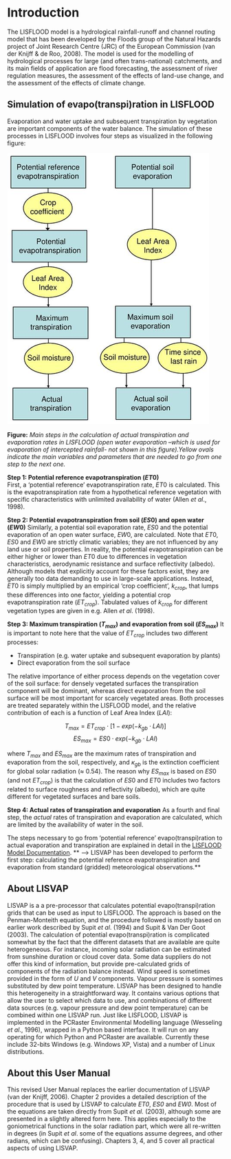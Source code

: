 # Introduction

The LISFLOOD model is a hydrological rainfall-runoff and channel routing model that has been developed by the Floods group of the Natural Hazards project of Joint Research Centre (JRC) of the European Commission (van der Knijff & de Roo, 2008). The model is used for the modelling of hydrological processes for large (and often trans-national) catchments, and its main fields of application are flood forecasting, the assessment of river regulation measures, the assessment of the effects of land-use change, and the assessment of the effects of climate change. 

## Simulation of evapo(transpi)ration in LISFLOOD

Evaporation and water uptake and subsequent transpiration by vegetation are important components of the water balance. The simulation of these processes in LISFLOOD involves four steps as visualized in the following figure:

![img](..\media\figure1.jpg)

**Figure:** *Main steps in the calculation of actual transpiration and evaporation rates in LISFLOOD (open water evaporation –which is used for evaporation of intercepted rainfall- not shown in this figure).Yellow ovals indicate the main variables and parameters that are needed to go from one step to the next one.*  


**Step 1: Potential reference evapotranspiration ($ET0$)**
<br> First, a ‘potential reference’ evapotranspiration rate, $ET0$ is calculated. This is the evapotranspiration rate from a hypothetical reference vegetation with specific characteristics with unlimited availability of water (Allen *et al*., 1998). 

**Step 2: Potential evapotranspiration from soil ($ES0$) and open water ($EW0$)**
Similarly, a potential soil evaporation rate, $ES0$ and the potential evaporation of an open water surface, $EW0$, are calculated. Note that $ET0$, $ES0$ and $EW0$ are strictly climatic variables; they are not influenced by any land use or soil properties. In reality, the potential evapotranspiration can be either higher or lower than $ET0$ due to differences in vegetation characteristics, aerodynamic resistance and surface reflectivity (albedo). Although models that explicitly account for these factors exist, they are generally too data demanding to use in large-scale applications. Instead, $ET0$ is simply multiplied by an empirical ‘crop coefficient’, $k_{crop}$, that lumps these differences into one factor, yielding a potential crop evapotranspiration rate ($ET_{crop}$). Tabulated values of $k_{crop}$ for different vegetation types are given in e.g. Allen *et al*. (1998).

**Step 3: Maximum transpiration ($T_{max}$) and evaporation from soil ($ES_{max}$)**
It is important to note here that the value of $ET_{crop}$ includes two different processes:  
- Transpiration (e.g. water uptake and subsequent evaporation by plants)
- Direct evaporation from the soil surface

The relative importance of either process depends on the vegetation cover of the soil surface: for densely vegetated surfaces the transpiration component will be dominant, whereas direct evaporation from the soil surface will be most important for scarcely vegetated areas.  Both processes are treated separately within the LISFLOOD model, and the relative contribution of each is a function of Leaf Area Index ($LAI$):

$$ T_{max}=ET_{crop} \cdot [1-exp(-k_{gb} \cdot LAI)] $$
$$ ES_{max}= ES0 \cdot exp(-k_{gb} \cdot LAI)$$

where $T_{max}$ and $ES_{max}$ are the maximum rates of transpiration and evaporation from the soil, respectively, and $к_{gb}$ is the extinction coefficient for global solar radiation (≈ 0.54). The reason why $ES_{max}$ is based on $ES0$ (and not $ET_{crop}$) is that the calculation of $ES0$ and $ET0$ includes two factors related to surface roughness and reflectivity (albedo), which are quite different for vegetated surfaces and bare soils.  

**Step 4: Actual rates of transpiration and evaporation**
As a fourth and final step, the *actual* rates of transpiration and evaporation are calculated, which are limited by the availability of water in the soil. 

The steps necessary to go from ‘potential reference’ evapo(transpi)ration to actual evaporation and transpiration are explained in detail in the [LISFLOOD Model Documentation](https://ec-jrc.github.io/lisflood-model/). 
** --> LISVAP has been developed to perform the first step: calculating the potential reference evapotranspiration and evaporation from standard (gridded) meteorological observations.**


## About LISVAP

LISVAP is a a pre-processor that calculates potential evapo(transpi)ration grids that can be used as input to LISFLOOD. The approach is based on the Penman-Monteith equation, and the procedure followed is mostly based on earlier work described by  Supit *et al*. (1994) and Supit & Van Der Goot (2003). The calculation of potential evapo(transpi)ration is complicated somewhat by the fact that the different datasets that are available are quite heterogeneous. For instance, incoming solar radiation can be estimated from sunshine duration or cloud cover data. Some data suppliers do not offer this kind of information, but provide pre-calculated grids of components of the radiation balance instead. Wind speed is sometimes provided in the form of *U* and *V* components. Vapour pressure is sometimes substituted by dew point temperature. LISVAP has been designed to handle this heterogeneity in a straightforward way. It contains various options that allow the user to select which data to use, and combinations of different data sources (e.g. vapour pressure and dew point temperature) can be combined within one LISVAP run. Just like LISFLOOD, LISVAP is implemented in the PCRaster Environmental Modelling language (Wesseling *et al*., 1996), wrapped in a Python based interface. It will run on any operating for which Python and PCRaster are available. Currently these include 32-bits Windows (e.g. Windows XP, Vista) and a number of Linux distributions.

## About this User Manual

This revised User Manual replaces the earlier documentation of LISVAP (van der Knijff, 2006). Chapter 2 provides a detailed description of the procedure that is used by LISVAP to calculate *ET0*, *ES0* and *EW0*.  Most of the equations are taken directly from Supit *et al.* (2003), although some are presented in a slightly altered form here. This applies especially to the goniometrical functions in the solar radiation part, which were all re-written in degrees (in Supit *et al*. some of the equations assume degrees, and other radians, which can be confusing). Chapters 3, 4, and 5 cover all practical aspects of using LISVAP. 
